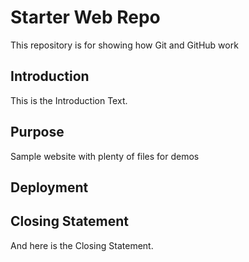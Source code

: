 # Starter Web Repo

This repository is for showing how Git and GitHub work

## Introduction

This is the Introduction Text.

## Purpose

Sample website with plenty of files for demos

## Deployment

## Closing Statement

And here is the Closing Statement.